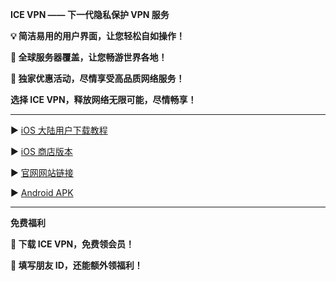 **ICE VPN —— 下一代隐私保护 VPN 服务**

**💡 简洁易用的用户界面，让您轻松自如操作！**

**🌟 全球服务器覆盖，让您畅游世界各地！**

**🎁 独家优惠活动，尽情享受高品质网络服务！**

**选择 ICE VPN，释放网络无限可能，尽情畅享！**

****
▶️ [iOS 大陆用户下载教程](https://github.com/CatherineIce/ICE-VPN/blob/48bbdec0a0c1c41aaf05a89dffb8d91dd59aa5d3/iOS%20%E7%89%88%E6%9C%AC%E4%B8%8B%E8%BD%BD%E6%95%99%E7%A8%8B.pdf)

▶️ [iOS 商店版本](https://apps.apple.com/us/app/ice-vpn/id6447135613?l=zh-Hans-CN)

▶️ [官网网站链接](www.icevpn.app)

▶️ [Android APK](Ice_VPN_0.0.1_arm64-v8a_07071137.apk.zip)

***
**免费福利**

**🎁 下载 ICE VPN，免费领会员！**

**🎁 填写朋友 ID，还能额外领福利！**
